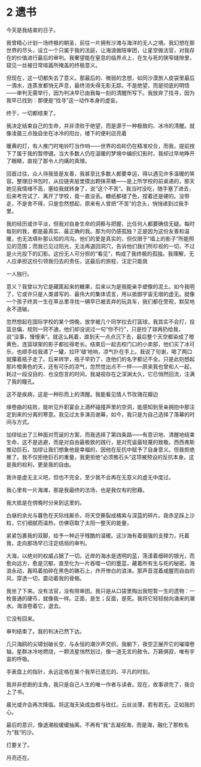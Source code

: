 # 2 遗书

今天是我结束的日子。

我曾精心计划一场终极的朝圣，前往一片拥有沙滩与海洋的无人之境。我幻想在那世界的尽头，设立一个只属于我的法庭，让海浪做陪审团，让星空做法官，对我存在的价值进行最后的审判。我奢望能在窒息的临界点上，在生与死的狭窄缝隙里，窥见一丝被日常喧嚣所掩盖的终极意义。

但现在，这一切都失去了意义。那最后的、微弱的念想，如同沙漠旅人皮袋里最后一滴水，连蒸发都悄无声息，最终消失得无影无踪。不是绝望，而是彻底的明悟——审判无需举行，因为判决早已由我每一刻的清醒所写下。我放弃了找寻，因为我早已找到：那便是“找寻”这一动作本身的虚妄。

终于，一切都结束了。

我决定结束自己的生命，并非溃败于绝望，而是源于一种极致的、冰冷的清醒。就像凌晨三点独自坐在冰冷的阳台，楼下的便利店亮着

暖黄的灯，有人推门时电铃叮当作响——世界的齿轮仍在精准咬合，而我，提前按下了属于我的暂停键。当大多数人仍在温暖的梦境中编织幻影时，我却过早地睁开了眼睛，直视了那令人灼痛的真理。

回首过往，众人待我皆是友善，我甚至比多数人都要幸运，得以遇见许多温暖的笑容。整理旧书包时，从拉链夹层里摸出颗抹茶糖——是上所学校的前桌递的，那天她见我情绪不高，塞给我就转身了，说“这个不苦”。我当时没吃，随手塞了进去，后来考完试了、离开了学校，竟一直没丢。糖纸都褪了色，捏着还是硬的。没带走，不是舍不得，只是忽然想起，原来有人曾把“不苦”的念头，悄悄递到过我手里。

我的经历或许平淡，但我对自身生命的洞察与把握，比任何人都要确信无疑。每时每刻的我，都是最真实、最正确的我。那为何仍感孤独？正是因为这份友善和温暖，也无法填补那认知的鸿沟。他们的爱是真实的，但仅限于“墙上的影子”所能照见的范围；而我已见过阳光，无法再退回洞穴，告诉他们我们所珍视的一切，不过是火光投下的幻影。这份无人可分担的“看见”，构成了我终极的孤独。我理解，无人应承担这份引领我归去的责任，这最后的旅程，注定只能我

一人独行。

意义？我曾以为它是藏匿起来的糖果，后来以为是我能亲手塑像的泥土。如今我明了，它或许只是人类谱写的、最伟大的集体谎言，用以抵御宇宙无垠的虚无。就像一个孩子终其一生在草丛里寻找一辆早已被丢弃的玩具车，我们都在旁观，默契地永不道破。

忽然想起在国际学校的某个傍晚，放学被几个同学拉去打篮球。我其实不会打，投篮总偏，规则一窍不通，他们却没说过一句“你不行”，只是捡了球再扔给我，说“没事，慢慢来”。就这么耗着，直到天一点点沉下去，最后整个天空都染成了橙黄色，连篮球架的影子都拉得老长。结束后一起去校门口的小卖部，他们买了冰可乐，也顺手给我递了一罐，拉环‘啵’地响，凉气扑在手上。我说了句谢，喝了两口就攥着瓶子走了。后来转学，瓶子早扔了，连他们的名字都记不全。只是此刻想起那片橙黄色的天，还有可乐的凉气，忽然觉出点不一样——原来我也曾和人一起，耗过一段没目的、也没怨言的时间。我凝视存在之深渊太久，它已悄然回流，注满了我的瞳孔。

这不是疾病，这是一种形而上的清醒。我能看见情人节玫瑰花瓣边

缘卷曲的枯败，能听见升职宴会上酒杯碰撞声里的空洞，能感知到至亲拥抱中那注定到来的分离的寒意。我见过太多演员谢幕，如今，我只是为自己选择了落幕的时间与方式。

加缪给出了三种面对荒诞的方案，而我选择了第四条路——有意识地、清醒地结束生命，这不是逃避，而是对自由最极致的践行，是对荒诞最轻蔑的致敬。西西弗斯推动巨石，加缪让我们想象他是幸福的，因他在反抗中赋予了自身意义。但我拒绝推了。我不仅拒绝巨石的重量，我更拒绝“必须推石头”这项被预设的反抗本身。这是我的权利，更是我的自由。

我许是虚无主义吧，但也不完全，至少我不会再在无意义的虚无中度过。

我心里有一片海滩，那是我最终的法场，也是我仅有的慰藉。

我大抵是在傍晚时分来到这里的。

白昼的余光与暮色在天际线厮杀，将天空撕裂成橘紫与深蓝的碎片。我赤足踩上沙粒，它们细腻而温热，仿佛窃取了太阳一整天的能量，

紧紧包裹我的双脚，给予一种近乎残酷的温暖。这沙海有着倔强的支撑力，托着我，走向那场早已注定结局的审判。

大海，以绝对的权威占据了一切。近岸的海水是透明的蓝，荡漾着细碎的银光，而愈向远方，愈是沉郁，直至化为一片吞噬一切的墨蓝，藏着所有生与死的秘密。海浪永动，轰鸣着拍碎在黑色的礁石上，炸开惨白的浪沫。那声音混着咸腥而自由的风，穿透一切，震动着我的骨骼。

我坐了下来。没有法官，没有陪审团。我只是从口袋里掏出我短暂一生的遗物：一枚普通的硬币，就像我一样。正面，是生；反面，是死。我将它轻轻抛向涌来的潮水。海浪卷着它，退去。

它没有回来。

审判结束了。我的判决已然下达。

几只海鸥的尖啸划破长空，与永恒的潮汐声交织。我躺下，夜空正展开它的璀璨卷轴，星群冰冷地燃烧，一颗流星悄然划过，像一道无言的赦令。万籁俱寂，唯有宇宙的呼吸。

手表盘上的指针，永远定格在某个我早已遗忘的、平凡的时刻。

我并非悲剧的主角，我只是自己人生的唯一作者与读者。现在，故事讲完了，我合上了书。

晨光或许会再次降临，将这海天染成血橙与玫红。云丝淡薄，若有若无。正如我的心。

最后的意识，像退潮般缓缓抽离。不再有“我”去凝视海，而是海，融化了那枚名为“我”的沙。

灯要关了。

月亮还在。